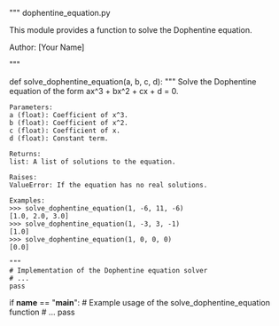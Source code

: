"""
dophentine_equation.py

This module provides a function to solve the Dophentine equation.

Author: [Your Name]

"""

def solve_dophentine_equation(a, b, c, d):
    """
    Solve the Dophentine equation of the form ax^3 + bx^2 + cx + d = 0.

    Parameters:
    a (float): Coefficient of x^3.
    b (float): Coefficient of x^2.
    c (float): Coefficient of x.
    d (float): Constant term.

    Returns:
    list: A list of solutions to the equation.

    Raises:
    ValueError: If the equation has no real solutions.

    Examples:
    >>> solve_dophentine_equation(1, -6, 11, -6)
    [1.0, 2.0, 3.0]
    >>> solve_dophentine_equation(1, -3, 3, -1)
    [1.0]
    >>> solve_dophentine_equation(1, 0, 0, 0)
    [0.0]

    """
    # Implementation of the Dophentine equation solver
    # ...
    pass

if __name__ == "__main__":
    # Example usage of the solve_dophentine_equation function
    # ...
    pass
